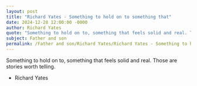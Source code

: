 ```yaml
---
layout: post
title: "Richard Yates - Something to hold on to something that"
date: 2024-12-28 12:00:00 -0000
author: Richard Yates
quote: "Something to hold on to, something that feels solid and real. Those are stories worth telling."
subject: Father and son
permalink: /Father and son/Richard Yates/Richard Yates - Something to hold on to something that
---
```


Something to hold on to, something that feels solid and real. Those are stories worth telling.

- Richard Yates
